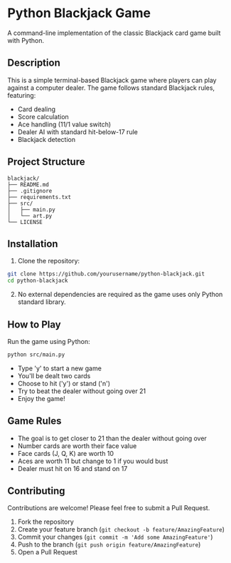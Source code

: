 # Python Blackjack Game

A command-line implementation of the classic Blackjack card game built with Python.

## Description

This is a simple terminal-based Blackjack game where players can play against a computer dealer. The game follows standard Blackjack rules, featuring:

- Card dealing
- Score calculation
- Ace handling (11/1 value switch)
- Dealer AI with standard hit-below-17 rule
- Blackjack detection

## Project Structure

```
blackjack/
├── README.md
├── .gitignore
├── requirements.txt
├── src/
│   ├── main.py
│   └── art.py
└── LICENSE
```

## Installation

1. Clone the repository:
```bash
git clone https://github.com/yourusername/python-blackjack.git
cd python-blackjack
```

2. No external dependencies are required as the game uses only Python standard library.

## How to Play

Run the game using Python:

```bash
python src/main.py
```

- Type 'y' to start a new game
- You'll be dealt two cards
- Choose to hit ('y') or stand ('n')
- Try to beat the dealer without going over 21
- Enjoy the game!

## Game Rules

- The goal is to get closer to 21 than the dealer without going over
- Number cards are worth their face value
- Face cards (J, Q, K) are worth 10
- Aces are worth 11 but change to 1 if you would bust
- Dealer must hit on 16 and stand on 17


## Contributing

Contributions are welcome! Please feel free to submit a Pull Request.

1. Fork the repository
2. Create your feature branch (`git checkout -b feature/AmazingFeature`)
3. Commit your changes (`git commit -m 'Add some AmazingFeature'`)
4. Push to the branch (`git push origin feature/AmazingFeature`)
5. Open a Pull Request
